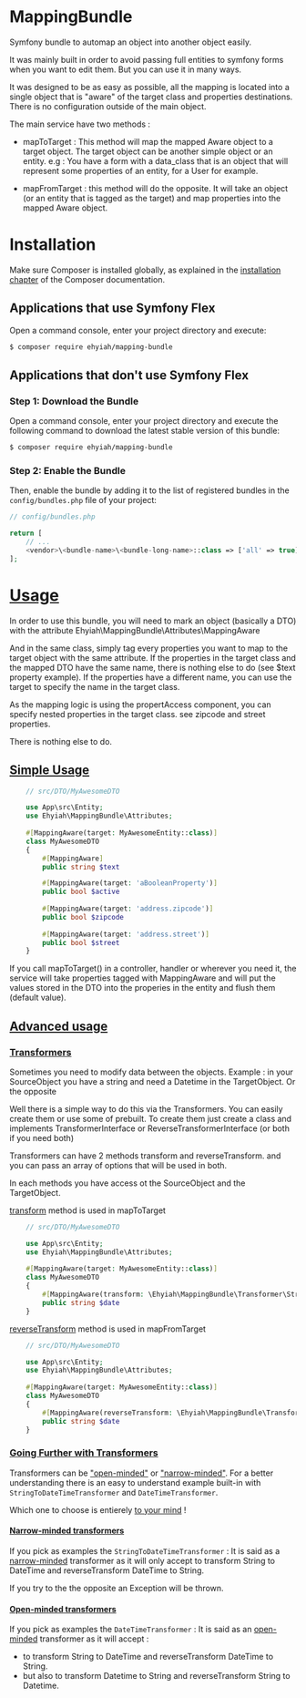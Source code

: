 # MappingBundle
Symfony bundle to automap an object into another object easily.

It was mainly built in order to avoid passing full entities to symfony forms when you want to edit them. But you can use it in many ways.

It was designed to be as easy as possible, all the mapping is located into a single object that is "aware" of the target class and properties destinations.
There is no configuration outside of the main object.

The main service have two methods :

- mapToTarget : This method will map the mapped Aware object to a target object. The target object can be another simple object or an entity.
e.g : You have a form with a data_class that is an object that will represent some properties of an entity, for a User for example.

- mapFromTarget : this method will do the opposite. It will take an object (or an entity that is tagged as the target) and map properties into the mapped Aware object.

Installation
============

Make sure Composer is installed globally, as explained in the
[installation chapter](https://getcomposer.org/doc/00-intro.md)
of the Composer documentation.

Applications that use Symfony Flex
----------------------------------

Open a command console, enter your project directory and execute:

```sh
$ composer require ehyiah/mapping-bundle
```

Applications that don't use Symfony Flex
----------------------------------------

### Step 1: Download the Bundle

Open a command console, enter your project directory and execute the
following command to download the latest stable version of this bundle:

```sh
$ composer require ehyiah/mapping-bundle
```

### Step 2: Enable the Bundle

Then, enable the bundle by adding it to the list of registered bundles
in the `config/bundles.php` file of your project:

```php
// config/bundles.php

return [
    // ...
    <vendor>\<bundle-name>\<bundle-long-name>::class => ['all' => true],
];
```

# <u>Usage</u>
In order to use this bundle, you will need to mark an object (basically a DTO) with the attribute Ehyiah\MappingBundle\Attributes\MappingAware

And in the same class, simply tag every properties you want to map to the target object with the same attribute.
If the properties in the target class and the mapped DTO have the same name, there is nothing else to do (see $text property example). If the properties have
a different name, you can use the target to specify the name in the target class.

As the mapping logic is using the propertAccess component, you can specify nested properties in the target class. see zipcode and street properties.

There is nothing else to do.

## <u>Simple Usage</u>

```php
    // src/DTO/MyAwesomeDTO

    use App\src\Entity;
    use Ehyiah\MappingBundle\Attributes;
    
    #[MappingAware(target: MyAwesomeEntity::class)]
    class MyAwesomeDTO
    {
        #[MappingAware]
        public string $text

        #[MappingAware(target: 'aBooleanProperty')]
        public bool $active
        
        #[MappingAware(target: 'address.zipcode')]
        public bool $zipcode
        
        #[MappingAware(target: 'address.street')]
        public bool $street
    }
```

If you call mapToTarget() in a controller, handler or wherever you need it, the service will take properties tagged with MappingAware and will put the values stored in the DTO 
into the properies in the entity and flush them (default value).


## <u>Advanced usage</u>

### <u>Transformers</u>

Sometimes you need to modify data between the objects.
Example : in your SourceObject you have a string and need a Datetime in the TargetObject.
Or the opposite

Well there is a simple way to do this via the Transformers.
You can easily create them or use some of prebuilt.
To create them just create a class and implements TransformerInterface or ReverseTransformerInterface (or both if you need both)

Transformers can have 2 methods transform and reverseTransform. and you can pass an array of options that will be used in both.

In each methods you have access ot the SourceObject and the TargetObject.

<u>transform</u> method is used in mapToTarget

```php
    // src/DTO/MyAwesomeDTO

    use App\src\Entity;
    use Ehyiah\MappingBundle\Attributes;
    
    #[MappingAware(target: MyAwesomeEntity::class)]
    class MyAwesomeDTO
    {
        #[MappingAware(transform: \Ehyiah\MappingBundle\Transformer\StringToDateTimeTransformer::class, options: ['option1' => 'value1'])]
        public string $date
    }
```

<u>reverseTransform</u> method is used in mapFromTarget

```php
    // src/DTO/MyAwesomeDTO

    use App\src\Entity;
    use Ehyiah\MappingBundle\Attributes;
    
    #[MappingAware(target: MyAwesomeEntity::class)]
    class MyAwesomeDTO
    {
        #[MappingAware(reverseTransform: \Ehyiah\MappingBundle\Transformer\StringToDateTimeTransformer::class, options: ['option1' => 'value1'])]
        public string $date
    }
```

### <u>Going Further with Transformers</u>
Transformers can be <u>"open-minded"</u> or <u>"narrow-minded"</u>.
For a better understanding there is an easy to understand example built-in with ```StringToDateTimeTransformer``` and ```DateTimeTransformer```.

Which one to choose is entierely <u>to your mind</u> !

#### <u>Narrow-minded transformers</u>
If you pick as examples the ```StringToDateTimeTransformer``` : It is said as a <u>narrow-minded</u> transformer as it will only accept to transform String to DateTime and reverseTransform DateTime to String.

If you try to the the opposite an Exception will be thrown.

#### <u>Open-minded transformers</u>
If you pick as examples the ```DateTimeTransformer``` : It is said as an <u>open-minded</u> transformer as it will accept :
- to transform String to DateTime and reverseTransform DateTime to String.
- but also to transform Datetime to String and reverseTransform String to Datetime.
